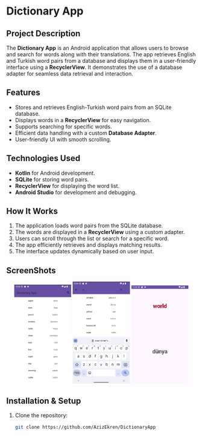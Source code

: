 # Dictionary App

## Project Description
The **Dictionary App** is an Android application that allows users to browse and search for words along with their translations. The app retrieves English and Turkish word pairs from a database and displays them in a user-friendly interface using a **RecyclerView**. It demonstrates the use of a database adapter for seamless data retrieval and interaction.

## Features
- Stores and retrieves English-Turkish word pairs from an SQLite database.
- Displays words in a **RecyclerView** for easy navigation.
- Supports searching for specific words.
- Efficient data handling with a custom **Database Adapter**.
- User-friendly UI with smooth scrolling.

## Technologies Used
- **Kotlin** for Android development.
- **SQLite** for storing word pairs.
- **RecyclerView** for displaying the word list.
- **Android Studio** for development and debugging.

## How It Works
1. The application loads word pairs from the SQLite database.
2. The words are displayed in a **RecyclerView** using a custom adapter.
3. Users can scroll through the list or search for a specific word.
4. The app efficiently retrieves and displays matching results.
5. The interface updates dynamically based on user input.
 

## ScreenShots
<p align="center">
    <img src="1.png" width="30%" />
    <img src="2.png" width="30%" />
    <img src="3.png" width="30%" />
</p>


## Installation & Setup
1. Clone the repository:
   ```sh
   git clone https://github.com/AzizEkren/DictionaryApp
